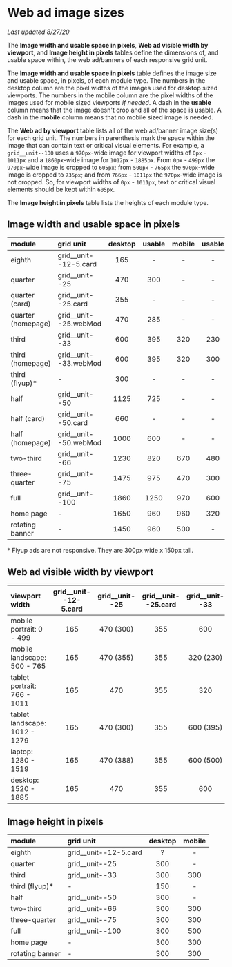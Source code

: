 # Web ad image sizes
_Last updated 8/27/20_

The __Image width and usable space in pixels__, __Web ad visible width by viewport__, and __Image height in pixels__ tables define the dimensions of, and usable space within, the web ad/banners of each responsive grid unit.

The __Image width and usable space in pixels__ table defines the image size and usable space, in pixels, of each module type. The numbers in the desktop column are the pixel widths of the images used for desktop sized viewports. The numbers in the mobile column are the pixel widths of the images used for mobile sized viewports _if needed_. A dash in the __usable__ column means that the image doesn't crop and all of the space is usable. A dash in the __mobile__ column means that no mobile sized image is needed.

The __Web ad by viewport__ table lists all of the web ad/banner image size(s) for each grid unit. The numbers in parenthesis mark the space within the image that can contain text or critical visual elements. For example, a `grid__unit--100` uses a `970px`-wide image for viewport widths of `0px` - `1011px` and a `1860px`-wide image for `1012px` - `1885px`. From `0px` - `499px` the `970px`-wide image is cropped to `605px`; from `500px` - `765px` the `970px`-wide image is cropped to `735px`; and from `766px` - `1011px` the `970px`-wide image is not cropped. So, for viewport widths of `0px` - `1011px`, text or critical visual elements should be kept within `605px`.

The __Image height in pixels__ table lists the heights of each module type.

## Image width and usable space in pixels
| module				| grid unit 			| desktop 	| usable	| mobile	| usable	|
| :---					| :---					| :---:		| :---:		| :---:		| :---:		|
| eighth				| grid__unit--12-5.card	| 165		| -			| -			| -			|
| quarter				| grid__unit--25		| 470		| 300		| - 		| - 		|
| quarter (card)		| grid__unit--25.card	| 355		| - 		| -			| -			|
| quarter (homepage)	| grid__unit--25.webMod	| 470		| 285		| - 		| - 		|
| third					| grid__unit--33		| 600		| 395		| 320		| 230		|
| third	(homepage)		| grid__unit--33.webMod	| 600		| 395		| 320		| 300		|
| third	(flyup)*		| -						| 300		| -			| -			| -			|
| half					| grid__unit--50		| 1125		| 725		| -			| -			|
| half (card)			| grid__unit--50.card	| 660		| - 		| -			| -			|
| half (homepage)		| grid__unit--50.webMod	| 1000		| 600		| -			| -			|
| two-third				| grid__unit--66		| 1230		| 820		| 670		| 480		|
| three-quarter			| grid__unit--75		| 1475		| 975		| 470		| 300		|
| full					| grid__unit--100		| 1860		| 1250		| 970		| 600		|
| home page				| -						| 1650		| 960		| 960		| 320		|
| rotating banner		| -						| 1450		| 960		| 500		| -			|

\* Flyup ads are not responsive.  They are 300px wide x 150px tall.

## Web ad visible width by viewport
| viewport width 					| grid__unit--12-5.card	| grid__unit--25 	| grid__unit--25.card	| grid__unit--33	| grid__unit--50	| grid__unit--50.card	| grid__unit--66	| grid__unit--75	| grid__unit--100	|
| :---								| :---:					| :---:				| :---:					| :---:				| :---:				| :---:					| :---:				| :---:				| :---:				|
| mobile portrait: 0 - 499			| 165 					| 470 (300)			| 355 					| 600				| 1125 (725)		| 660					| 670				| 470 (300)			| 970 (605)			|
| mobile landscape: 500 - 765		| 165 					| 470 (355)			| 355 					| 320 (230)			| 1125 (725)		| 660					| 670 (480)			| 470 (355)			| 970 (735)			|
| tablet portrait: 766 - 1011		| 165 					| 470				| 355 					| 320 				| 1125				| 660					| 670				| 470				| 970				|
| tablet landscape: 1012 - 1279		| 165 					| 470 (300)			| 355 					| 600 (395)			| 1125 (750)		| 660					| 1230 (820)		| 1230 (975)		| 1860 (1250)		|
| laptop: 1280 - 1519				| 165 					| 470 (388)			| 355 					| 600 (500)			| 1125 (945)		| 660					| 1230 (1030)		| 1230 (1225)		| 1860 (1560)		|
| desktop: 1520 - 1885				| 165 					| 470				| 355 					| 600 				| 1125				| 660					| 1230				| 1230				| 1860				|

## Image height in pixels
| module				| grid unit 			| desktop 	| mobile	|
| :---					| :---					| :---:		| :---:		|
| eighth				| grid__unit--12-5.card	| ?			| -			|
| quarter				| grid__unit--25		| 300		| - 		|
| third					| grid__unit--33		| 300		| 300		|
| third	(flyup)*		| -						| 150		| -			|
| half					| grid__unit--50		| 300		| -			|
| two-third				| grid__unit--66		| 300		| 300		|
| three-quarter			| grid__unit--75		| 300		| 300		|
| full					| grid__unit--100		| 300		| 500		|
| home page				| -						| 300		| 300		|
| rotating banner		| -						| 300		| 300		|

<!-- ## Usable space - ICC
| grid unit 					| 1 icc (left/right align)	| 2 icc (left/right align)	| 3 icc (left/right align)	| 1 icc (center align)	| 2 icc (center align)	| 3 icc (center align)	|
| :---							| :---:						| :---:						| :---:						| :---:					| :---:					| :---:					|
| grid__unit--25				| 							| -							| -							| 						| -						| -						|
| grid__unit--25.card			| 0							| -							| -							| -						| -						| -						|
| grid__unit--33				| 							| -							| -							| 						| -						| -						|
| grid__unit--33 - mobile		| 							| -							| -							| 						| -						| -						|
| grid__unit--50				| 							| 							| -							| 						| 						| -						|
| grid__unit--50.card			| 							| -							| -							| 						| -						| -						|
| grid__unit--66				| n/a						| n/a						| n/a						| n/a					| n/a					| n/a					|
| grid__unit--100				| 1265						| 680						| 680						| 1280					| 700					| 700					|
| grid__unit--100 - mobile		| 							| 							| 							| 						| 						| 						| -->
